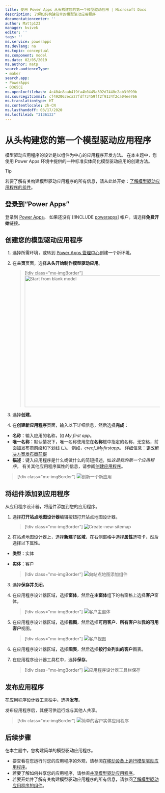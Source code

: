 ```yaml
---
title: 使用 Power Apps 从头构建您的第一个模型驱动应用 | Microsoft Docs
description: 了解如何构建简单的模型驱动应用程序
documentationcenter: ''
author: Mattp123
manager: kvivek
editor: ''
tags: ''
ms.service: powerapps
ms.devlang: na
ms.topic: conceptual
ms.component: model
ms.date: 02/05/2019
ms.author: matp
search.audienceType:
- maker
search.app:
- PowerApps
- D365CE
ms.openlocfilehash: 4c404c8aab419fa4b0445a392d7440c2ab3f099b
ms.sourcegitcommit: cf492063eca27fdf73459ff2f9134f2ca04ee766
ms.translationtype: HT
ms.contentlocale: zh-CN
ms.lasthandoff: 03/17/2020
ms.locfileid: "3136132"
---
```

# <a name="build-your-first-model-driven-app-from-scratch"></a>从头构建您的第一个模型驱动应用程序
模型驱动应用程序的设计是以组件为中心的应用程序开发方法。 在本主题中，您使用 Power Apps 环境中提供的一种标准实体简化模型驱动应用的创建方法。

> [!TIP]
> 若要了解有关构建模型驱动应用程序的所有信息，请从此处开始：[了解模型驱动应用程序的组件](model-driven-app-components.md)。 

## <a name="sign-in-to-power-apps"></a>登录到“Power Apps”
登录到 [Power Apps](https://make.powerapps.com/)。 如果还没有 [!INCLUDE [powerapps](../../includes/powerapps.md)] 帐户，请选择**免费开始**链接。 

## <a name="create-your-model-driven-app"></a>创建您的模型驱动应用程序

1.    选择所需环境，或转到 [Power Apps 管理中心](https://admin.powerapps.com/)创建一个新环境。

2.  在**主页**页面，选择**从头开始制作模型驱动应用**。

    > [!div class="mx-imgBorder"] 
    > <img src="media/build-first-model-driven-app/start-from-blank-model-driven.png" alt="Start from blank model" height="429" width="673">

3.  选择**创建**。

3.    在**创建新应用程序**页面，输入以下详细信息，然后选择**完成**： 
  - **名称**：输入应用的名称，如 *My first app*。 
  - **唯一名称**：默认情况下，唯一名称使用您在**名称**框中指定的名称，无空格，前面加发布商前缀和下划线 (_)。 例如，*crecf_Myfirstapp*。 详细信息：[更改解决方案发布商前缀](../common-data-service/change-solution-publisher-prefix.md)
  - **描述**：键入应用程序是什么或做什么的简短描述，如*这是我的第一个应用程序*。
有关其他应用程序属性的信息，请参阅[创建应用程序](create-edit-app.md#create-an-app)。

  > [!div class="mx-imgBorder"] 
  > ![创新一个新应用](media/create-new-app.png "创新一个新应用")

## <a name="add-components-to-your-app"></a>将组件添加到应用程序
从应用程序设计器，将组件添加到您的应用程序。
1.    选择**打开站点地图设计器**编辑按钮打开站点地图设计器。

      > [!div class="mx-imgBorder"] 
      > ![Create-new-sitemap](media/build-first-model-driven-app/new-sitemap.png "站点地图设计器")

2.    在站点地图设计器上，选择**新建子区域**，在右侧窗格中选择**属性**选项卡，然后选择以下属性。
  - **类型**：实体
  - **实体**：客户

    > [!div class="mx-imgBorder"] 
    > ![向站点地图添加组件](media/build-first-model-driven-app/sitemap.png "新建子区域")

3.    选择**保存并关闭**。
4.    在应用程序设计器区域，选择**窗体**，然后在**主窗体**组下的右窗格上选择**客户**窗体。

      > [!div class="mx-imgBorder"] 
      > ![客户主窗体](media/build-first-model-driven-app/main-form.png "应用窗体")

5.    在应用程序设计器区域，选择**视图**，然后选择**可用客户**、**所有客户**和**我的可用客户**视图。<!-- All checkbox seems to be selected by default -->

      > [!div class="mx-imgBorder"] 
      > ![客户视图](media/build-first-model-driven-app/views.png "应用视图")

6. 在应用程序设计器区域，选择**图表**，然后选择**按行业列出的客户**图表。
7. 在应用程序设计器工具栏中，选择**保存**。

      > [!div class="mx-imgBorder"] 
      > ![应用程序设计器工具栏保存](media/build-first-model-driven-app/app-designer-toolbar.png "保存应用")
 
<!-- ##  Validate your app
This step checks for component dependencies that are required for the app to work, but haven't yet been added to the app. 

1. On the app designer canvas, select the component that indicates a dependency, such as the **Forms** component. Then, on the right-pane select the **Required** tab, expand **Entity Dependencies** and then select all required dependencies. 

    ![Add dependencies](media/build-first-model-driven-app/resolve-dependencies.png)

2. Select **Add Dependencies**.
3. On the app designer toolbar, select **Save**.  -->

## <a name="publish-your-app"></a>发布应用程序
在应用程序设计器工具栏中，选择**发布**。

发布应用程序后，其便可供运行或与其他人共享。

  > [!div class="mx-imgBorder"] 
  > ![简单的客户实体应用程序](media/build-first-model-driven-app/accounts-quickstart-app.png "运行应用")

## <a name="next-steps"></a>后续步骤
在本主题中，您构建简单的模型驱动应用程序。 
- 要查看在您运行时您的应用程序的外观，请参阅[在移动设备上运行模型驱动应用程序](../../user/run-app-client-model-driven.md)。
- 若要了解如何共享您的应用程序，请参阅[共享模型驱动应用程序](share-model-driven-app.md)。
- 若要开始并了解有关构建模型驱动应用程序的所有信息，请参阅[了解模型驱动应用程序的组件](model-driven-app-components.md)。
